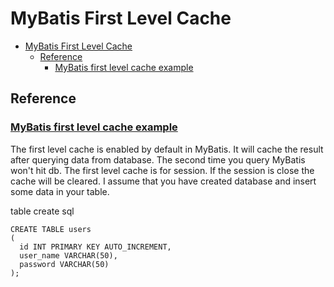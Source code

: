 # MyBatis First Level Cache

- [MyBatis First Level Cache](#mybatis-first-level-cache)
  - [Reference](#reference)
    - [MyBatis first level cache example](#mybatis-first-level-cache-example)

## Reference

### [MyBatis first level cache example](http://www.henryxi.com/mybatis-first-level-cache-example)

The first level cache is enabled by default in MyBatis. It will cache the result after querying data from database. The second time you query MyBatis won't hit db. The first level cache is for session. If the session is close the cache will be cleared. I assume that you have created database and insert some data in your table.

table create sql

    CREATE TABLE users
    (
      id INT PRIMARY KEY AUTO_INCREMENT,
      user_name VARCHAR(50),
      password VARCHAR(50)
    );
